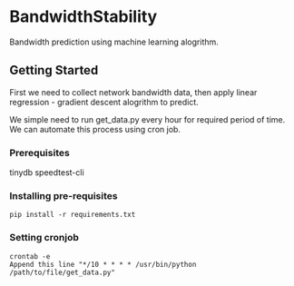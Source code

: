 # BandwidthStability

Bandwidth prediction using machine learning alogrithm.

## Getting Started

First we need to collect network bandwidth data, then apply linear regression - gradient descent alogrithm to predict.

We simple need to run get_data.py every hour for required period of time. We can automate this process using cron job.

### Prerequisites

tinydb
speedtest-cli

### Installing pre-requisites 

```
pip install -r requirements.txt
```

### Setting cronjob

```
crontab -e
Append this line "*/10 * * * * /usr/bin/python /path/to/file/get_data.py"
```


